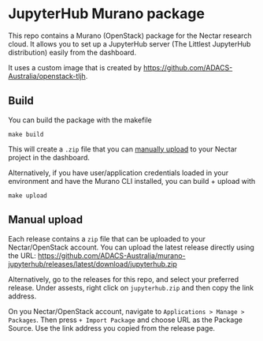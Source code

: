 # JupyterHub Murano package

This repo contains a Murano (OpenStack) package for the Nectar research cloud. It allows you to set up a JupyterHub server (The Littlest JupyterHub distribution) easily from the dashboard.

It uses a custom image that is created by https://github.com/ADACS-Australia/openstack-tljh.

## Build
You can build the package with the makefile
```
make build
```
This will create a `.zip` file that you can [manually upload](#manual-upload) to your Nectar project in the dashboard.

Alternatively, if you have user/application credentials loaded in your environment and have the Murano CLI installed, you can build + upload with
```
make upload
```

## Manual upload
Each release contains a `zip` file that can be uploaded to your Nectar/OpenStack account. You can upload the latest release directly using the URL:
https://github.com/ADACS-Australia/murano-jupyterhub/releases/latest/download/jupyterhub.zip

Alternatively, go to the releases for this repo, and select your preferred release. Under assests, right click on `jupyterhub.zip` and then copy the link address.

On you Nectar/OpenStack account, navigate to `Applications > Manage > Packages`. Then press `+ Import Package` and choose URL as the Package Source. Use the link address you copied from the release page.
